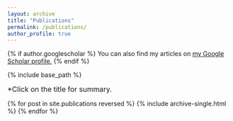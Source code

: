 ```yaml
---
layout: archive
title: "Publications"
permalink: /publications/
author_profile: true
---
```


{% if author.googlescholar %}
  You can also find my articles on <u><a href="{{author.googlescholar}}">my Google Scholar profile</a>.</u>
{% endif %}

{% include base_path %}
<p><font size="3">*Click on the title for summary.</font></p>

{% for post in site.publications reversed %}
  {% include archive-single.html %}
{% endfor %}
